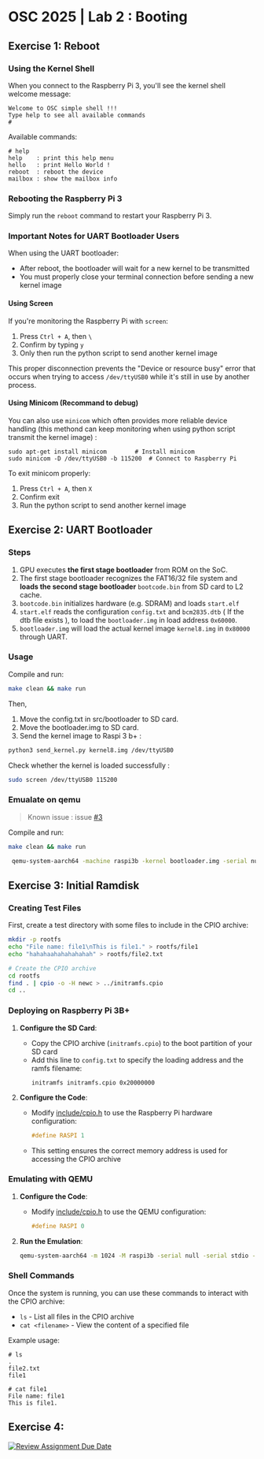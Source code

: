 # OSC 2025 | Lab 2 : Booting
## Exercise 1: Reboot

### Using the Kernel Shell
When you connect to the Raspberry Pi 3, you'll see the kernel shell welcome message:

```
Welcome to OSC simple shell !!!
Type help to see all available commands 
# 
```

Available commands:
```
# help
help    : print this help menu
hello   : print Hello World !
reboot  : reboot the device
mailbox : show the mailbox info
```

### Rebooting the Raspberry Pi 3
Simply run the `reboot` command to restart your Raspberry Pi 3.

### Important Notes for UART Bootloader Users
When using the UART bootloader:
- After reboot, the bootloader will wait for a new kernel to be transmitted
- You must properly close your terminal connection before sending a new kernel image

#### Using Screen
If you're monitoring the Raspberry Pi with `screen`:
1. Press `Ctrl + A`, then `\`
2. Confirm by typing `y`
3. Only then run the python script to send another kernel image

This proper disconnection prevents the "Device or resource busy" error that occurs when trying to access `/dev/ttyUSB0` while it's still in use by another process.

#### Using Minicom (Recommand to debug)
You can also use `minicom` which often provides more reliable device handling (this methond can keep monitoring when using python script transmit the kernel image) :
```
sudo apt-get install minicom        # Install minicom
sudo minicom -D /dev/ttyUSB0 -b 115200  # Connect to Raspberry Pi
```

To exit minicom properly:
1. Press `Ctrl + A`, then `X`
2. Confirm exit
3. Run the python script to send another kernel image


## Exercise 2: UART Bootloader
### Steps
1. GPU executes **the first stage bootloader** from ROM on the SoC.
2. The first stage bootloader recognizes the FAT16/32 file system and **loads the second stage bootloader** `bootcode.bin` from SD card to L2 cache.
3. `bootcode.bin` initializes hardware (e.g. SDRAM) and loads `start.elf`
4. `start.elf` reads the configuration `config.txt` and `bcm2835.dtb` ( If the dtb file exists ), to load the `bootloader.img` in load address `0x60000`.
5. `bootloader.img` will load the actual kernel image `kernel8.img` in `0x80000` through UART.

### Usage
Compile and run:
```bash
make clean && make run
```
Then, 
1. Move the config.txt in src/bootloader to SD card.
2. Move the bootloader.img to SD card.
3. Send the kernel image to Raspi 3 b+ : 
```bash
python3 send_kernel.py kernel8.img /dev/ttyUSB0 
```
Check whether the kernel is loaded successfully : 
```bash
sudo screen /dev/ttyUSB0 115200 
```

### Emualate on qemu
> Known issue : issue [#3](https://github.com/brianlu97010/Operating_System_Capstone_2025Spring/issues/3)

Compile and run:
```bash
make clean && make run
```
```bash
 qemu-system-aarch64 -machine raspi3b -kernel bootloader.img -serial null -seria pty
```

## Exercise 3: Initial Ramdisk
### Creating Test Files
First, create a test directory with some files to include in the CPIO archive:

```bash
mkdir -p rootfs
echo "File name: file1\nThis is file1." > rootfs/file1
echo "hahahaahahahahahah" > rootfs/file2.txt

# Create the CPIO archive
cd rootfs
find . | cpio -o -H newc > ../initramfs.cpio
cd ..
```

### Deploying on Raspberry Pi 3B+

1. **Configure the SD Card**:
   - Copy the CPIO archive (`initramfs.cpio`) to the boot partition of your SD card
   - Add this line to `config.txt` to specify the loading address and the ramfs filename:
     ```
     initramfs initramfs.cpio 0x20000000
     ```

2. **Configure the Code**:
   - Modify [include/cpio.h](include/cpio.h) to use the Raspberry Pi hardware configuration:
     ```c
     #define RASPI 1
     ```
   - This setting ensures the correct memory address is used for accessing the CPIO archive

### Emulating with QEMU

1. **Configure the Code**:
   - Modify [include/cpio.h](include/cpio.h) to use the QEMU configuration:
     ```c
     #define RASPI 0
     ```

2. **Run the Emulation**:
   ```bash
   qemu-system-aarch64 -m 1024 -M raspi3b -serial null -serial stdio -display none -kernel kernel8.img -initrd initramfs.cpio
   ```

### Shell Commands

Once the system is running, you can use these commands to interact with the CPIO archive:

- `ls` - List all files in the CPIO archive
- `cat <filename>` - View the content of a specified file

Example usage:
```
# ls
.
file2.txt
file1

# cat file1
File name: file1
This is file1.
```

## Exercise 4: 

[![Review Assignment Due Date](https://classroom.github.com/assets/deadline-readme-button-22041afd0340ce965d47ae6ef1cefeee28c7c493a6346c4f15d667ab976d596c.svg)](https://classroom.github.com/a/AaJgSZKl)
